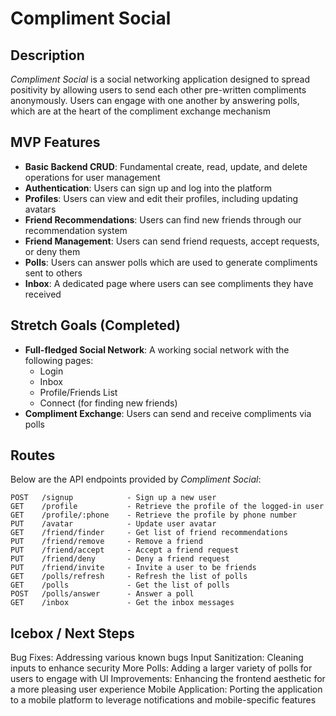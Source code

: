 # Compliment Social

## Description

_Compliment Social_ is a social networking application designed to spread positivity by allowing users to send each other pre-written compliments anonymously. Users can engage with one another by answering polls, which are at the heart of the compliment exchange mechanism

## MVP Features

- **Basic Backend CRUD**: Fundamental create, read, update, and delete operations for user management
- **Authentication**: Users can sign up and log into the platform
- **Profiles**: Users can view and edit their profiles, including updating avatars
- **Friend Recommendations**: Users can find new friends through our recommendation system
- **Friend Management**: Users can send friend requests, accept requests, or deny them
- **Polls**: Users can answer polls which are used to generate compliments sent to others
- **Inbox**: A dedicated page where users can see compliments they have received

## Stretch Goals (Completed)

- **Full-fledged Social Network**: A working social network with the following pages:
  - Login
  - Inbox
  - Profile/Friends List
  - Connect (for finding new friends)
- **Compliment Exchange**: Users can send and receive compliments via polls

## Routes

Below are the API endpoints provided by _Compliment Social_:

```plaintext
POST   /signup            - Sign up a new user
GET    /profile           - Retrieve the profile of the logged-in user
GET    /profile/:phone    - Retrieve the profile by phone number
PUT    /avatar            - Update user avatar
GET    /friend/finder     - Get list of friend recommendations
PUT    /friend/remove     - Remove a friend
PUT    /friend/accept     - Accept a friend request
PUT    /friend/deny       - Deny a friend request
PUT    /friend/invite     - Invite a user to be friends
GET    /polls/refresh     - Refresh the list of polls
GET    /polls             - Get the list of polls
POST   /polls/answer      - Answer a poll
GET    /inbox             - Get the inbox messages
```
## Icebox / Next Steps
Bug Fixes: Addressing various known bugs
Input Sanitization: Cleaning inputs to enhance security
More Polls: Adding a larger variety of polls for users to engage with
UI Improvements: Enhancing the frontend aesthetic for a more pleasing user experience
Mobile Application: Porting the application to a mobile platform to leverage notifications and mobile-specific features
